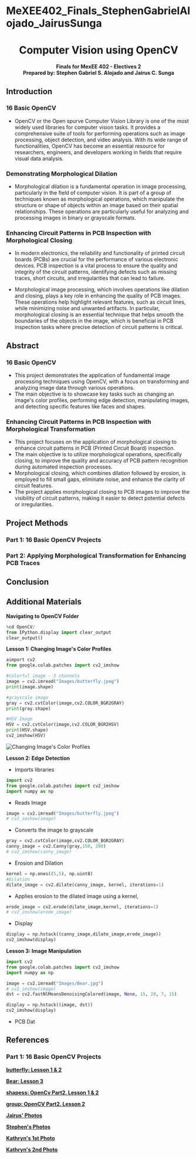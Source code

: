 # MeXEE402_Finals_StephenGabrielAlojado_JairusSunga

<h1 align="center">Computer Vision using OpenCV</h1>
<p align="center"><b>Finals for MexEE 402 - Electives 2
<br> Prepared by: Stephen Gabriel S. Alojado and Jairus C. Sunga</b></p>

## Introduction

### 16 Basic OpenCV
  - OpenCV or the Open spurve Computer Vision Library is one of the most widely used libraries for computer vision tasks. It provides a comprehensive suite of tools for performing operations such as image processing, object detection, and video analysis. With its wide range of functionalities, OpenCV has become an essential resource for researchers, engineers, and developers working in fields that require visual data analysis.

### Demonstrating Morphological Dilation
  - Morphological dilation is a fundamental operation in image processing, particularly in the field of computer vision. It is part of a group of techniques known as morphological operations, which manipulate the structure or shape of objects within an image based on their spatial relationships. These operations are particularly useful for analyzing and processing images in binary or grayscale formats.

### Enhancing Circuit Patterns in PCB Inspection with Morphological Closing
  - In modern electronics, the reliability and functionality of printed circuit boards (PCBs) are crucial for the performance of various electronic devices. PCB inspection is a vital process to ensure the quality and integrity of the circuit patterns, identifying defects such as missing traces, short circuits, and irregularities that can lead to failure.

  - Morphological image processing, which involves operations like dilation and closing, plays a key role in enhancing the quality of PCB images. These operations help highlight relevant features, such as circuit lines, while minimizing noise and unwanted artifacts. In particular, morphological closing is an essential technique that helps smooth the boundaries of the objects in the image, which is beneficial in PCB inspection tasks where precise detection of circuit patterns is critical.

## Abstract
### 16 Basic OpenCV
  - This project demonstrates the application of fundamental image processing techniques using OpenCV, with a focus on transforming and analyzing image data through various operations.
  - The main objective is to showcase key tasks such as changing an image's color profiles, performing edge detection, manipulating images, and detecting specific features like faces and shapes.

### Enhancing Circuit Patterns in PCB Inspection with Morphological Transformation
  - This project focuses on the application of morphological closing to enhance circuit patterns in PCB (Printed Circuit Board) inspection.
  - The main objective is to utilize morphological operations, specifically closing, to improve the quality and accuracy of PCB pattern recognition during automated inspection processes.
  - Morphological closing, which combines dilation followed by erosion, is employed to fill small gaps, eliminate noise, and enhance the clarity of circuit features.
  - The project applies morphological closing to PCB images to improve the visibility of circuit patterns, making it easier to detect potential defects or irregularities.

## Project Methods

### Part 1: 16 Basic OpenCV Projects

### Part 2: Applying Morphological Transformation for Enhancing PCB Traces

## Conclusion

## Additional Materials

**Navigating to OpenCV Folder**

```python
%cd OpenCV/
from IPython.display import clear_output
clear_output()
```

**Lesson 1: Changing Image's Color Profiles**

```python
aimport cv2
from google.colab.patches import cv2_imshow

#colorful image - 3 channels
image = cv2.imread("Images/butterfly.jpeg")
print(image.shape)

#grayscale image
gray = cv2.cvtColor(image,cv2.COLOR_BGR2GRAY)
print(gray.shape)

#HSV Image
HSV = cv2.cvtColor(image,cv2.COLOR_BGR2HSV)
print(HSV.shape)
cv2_imshow(HSV)
```

![Changing Image's Color Profiles](https://github.com/user-attachments/assets/8e8ba0f9-4c01-4d11-91df-e9256228a669)

**Lesson 2: Edge Detection**

- Imports libraries

```python
import cv2
from google.colab.patches import cv2_imshow
import numpy as np
```
- Reads Image

```python
image = cv2.imread("Images/butterfly.jpeg")
# cv2_imshow(image)
```

- Converts the image to grayscale

```python
gray = cv2.cvtColor(image,cv2.COLOR_BGR2GRAY)
canny_image = cv2.Canny(gray,150, 200)
# cv2_imshow(canny_image)
```

- Erosion and Dilation

```python
kernel = np.ones((5,5), np.uint8)
#Dilation
dilate_image = cv2.dilate(canny_image, kernel, iterations=1)
```

- Applies erosion to the dilated image using a kernel,

```python
erode_image = cv2.erode(dilate_image,kernel, iterations=1)
# cv2_imshow(erode_image)
```

- Display

```python
display = np.hstack((canny_image,dilate_image,erode_image))
cv2_imshow(display)
```

**Lesson 3: Image Manipulation**

```python
import cv2
from google.colab.patches import cv2_imshow
import numpy as np

image = cv2.imread("Images/Bear.jpg")
# cv2_imshow(image)
dst = cv2.fastNlMeansDenoisingColored(image, None, 15, 20, 7, 15)

display = np.hstack((image, dst))
cv2_imshow(display)
```


- PCB Dat


## References

### Part 1: 16 Basic OpenCV Projects

[**butterfly: Lesson 1 & 2**](https://www.vecteezy.com/free-photos/real-butterfly)

[**Bear: Lesson 3**](https://www.pinterest.com/pin/784118985094103174/)

[ **shapess: OpenCv Part2. Lesson 1 & 2**](https://medium.com/illumination/play-a-simple-game-that-proves-telepathy-is-real-ff8f864eac93)

[  **group: OpenCV Part2. Lesson 2**](https://www.cleanpng.com/png-people-business-charleston-denver-news-3920171/)

[**Jairus' Photos**](https://www.facebook.com/jairus.sunga23/photos_by)

[**Stephen's Photos**](https://www.facebook.com/stephen.alojado/photos_by)

[**Kathryn's 1st Photo**](https://m.facebook.com/story.php/?story_fbid=3391156477616600&id=498454503553493)

[**Kathryn's 2nd Photo**](https://noelasinasblog.wordpress.com/2023/12/22/16004/)
